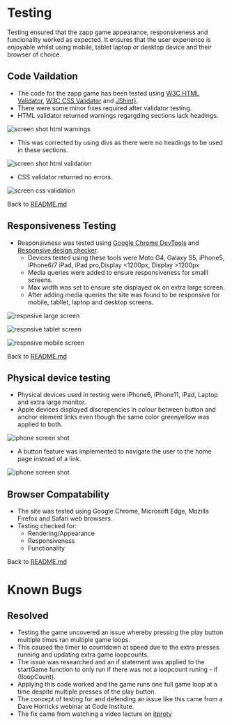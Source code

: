 # Testing
Testing ensured that the zapp game appearance, responsiveness and funcionality worked as expected. It ensures that the user experience is enjoyable whilst using mobile, tablet laptop or desktop device and their browser of choice.

## Code Vaildation
- The code for the zapp game has been tested using [W3C HTML Validator](https://validator.w3.org/), [W3C CSS Validator](https://jigsaw.w3.org/css-validator/) and [JShint}](https://jshint.com/).
-  There were some minor fixes required after validator testing.
- HTML validator returned warnings regargding sections lack headings.

![screen shot html warnings](/docs/readme-images/homepage-html-warnings.png)


- This was corrected by using divs as there were no headings to be used in these sections. 

![screen shot html validation](/docs/readme-images/homepage-html-validator.png)


- CSS validator returned no errors.

![screen css validation](/docs/readme-images/css-validator.png)

 Back to [README.md](README.md)





## Responsiveness Testing
- Responsivness was tested using [Google Chrome DevTools](https://developer.chrome.com/docs/devtools/) and [Responsive design checker](https://responsivedesignchecker.com/). 
    - Devices tested using these tools were Moto G4, Galaxy S5, iPhone5, iPhone6/7 iPad, iPad pro,Display <1200px, Display >1200px
    - Media queries were added to ensure responsiveness for smalll screens. 
    - Max width was set to ensure site displayed ok on extra large screen.
    - After adding media queries the site was found to be responsive for mobile, tabllet, laptop and desktop screens.


![respnsive large screen ](/docs/readme-images/responsive-large.png)

![respnsive tablet screen ](/docs/readme-images/responsive-tablet.png)

![respnsive mobile screen ](/docs/readme-images/responsive-small.png)

 Back to [README.md](README.md)


 ## Physical device testing
  - Physical devices used in testing were iPhone6, iPhone11, iPad, Laptop and extra large monitor.
  - Apple devices displayed discrepencies in colour between button and anchor element links even though the same color greenyellow was applied to both.

  ![iphone screen shot ](/docs/readme-images/testing-apple-styling.png)

  - A button feature was implemented to navigate the user to the home page instead of a link.

  ![iphone screen shot ](/docs/readme-images/iphone-buttons.png)
  

## Browser Compatability
- The site was tested using Google Chrome, Microsoft Edge, Mozilla Firefox and Safari web browsers. 
- Testing checked for:
    - Rendering/Appearance
    - Responsiveness
    - Functionality 

Back to [README.md](README.md)


# Known Bugs

## Resolved
- Testing the game uncovered an issue whereby pressing the play button multiple times ran multiple game loops. 
- This caused the timer to countdown at speed due to the extra presses running and updating extra game loopcounts.
- The issue was researched and an if statement was applied to the startGame function to only run if there was not a loopcount runing  - if (!loopCount).
- Applying this code worked and the game runs one full game loop at a time despite multiple presses of the play button. 
- The concept of testing for and defending an issue like this came from a Dave Horricks webinar at Code Institute.
- The fix came from watching a video lecture on [itprotv](https://www.itpro.tv/)  